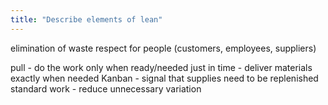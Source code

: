 ```yaml
---
title: "Describe elements of lean"
---
```

elimination of waste
respect for people (customers, employees, suppliers)

pull - do the work only when ready/needed
just in time - deliver materials exactly when needed
Kanban - signal that supplies need to be replenished
standard work - reduce unnecessary variation

